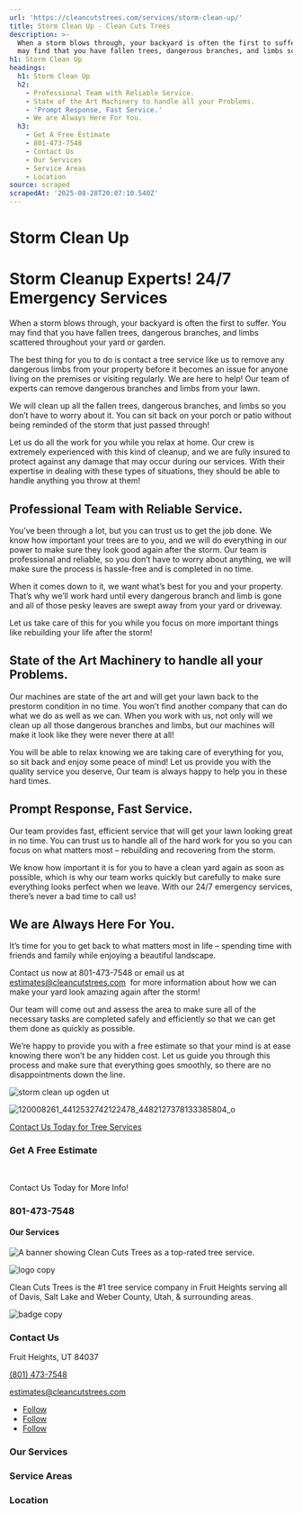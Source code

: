 ```yaml
---
url: 'https://cleancutstrees.com/services/storm-clean-up/'
title: Storm Clean Up - Clean Cuts Trees
description: >-
  When a storm blows through, your backyard is often the first to suffer. You
  may find that you have fallen trees, dangerous branches, and limbs scattered
h1: Storm Clean Up
headings:
  h1: Storm Clean Up
  h2:
    - Professional Team with Reliable Service.
    - State of the Art Machinery to handle all your Problems.
    - 'Prompt Response, Fast Service.'
    - We are Always Here For You.
  h3:
    - Get A Free Estimate
    - 801-473-7548
    - Contact Us
    - Our Services
    - Service Areas
    - Location
source: scraped
scrapedAt: '2025-08-28T20:07:10.540Z'
---
```

# Storm Clean Up

# Storm Cleanup Experts! 24/7 Emergency Services 

When a storm blows through, your backyard is often the first to suffer. You may find that you have fallen trees, dangerous branches, and limbs scattered throughout your yard or garden. 

The best thing for you to do is contact a tree service like us to remove any dangerous limbs from your property before it becomes an issue for anyone living on the premises or visiting regularly. We are here to help! Our team of experts can remove dangerous branches and limbs from your lawn. 

We will clean up all the fallen trees, dangerous branches, and limbs so you don’t have to worry about it. You can sit back on your porch or patio without being reminded of the storm that just passed through! 

Let us do all the work for you while you relax at home. Our crew is extremely experienced with this kind of cleanup, and we are fully insured to protect against any damage that may occur during our services. With their expertise in dealing with these types of situations, they should be able to handle anything you throw at them!

## Professional Team with Reliable Service.

You’ve been through a lot, but you can trust us to get the job done. We know how important your trees are to you, and we will do everything in our power to make sure they look good again after the storm. Our team is professional and reliable, so you don’t have to worry about anything, we will make sure the process is hassle-free and is completed in no time.

When it comes down to it, we want what’s best for you and your property. That’s why we’ll work hard until every dangerous branch and limb is gone and all of those pesky leaves are swept away from your yard or driveway. 

Let us take care of this for you while you focus on more important things like rebuilding your life after the storm!

## State of the Art Machinery to handle all your Problems.

Our machines are state of the art and will get your lawn back to the prestorm condition in no time. You won’t find another company that can do what we do as well as we can. When you work with us, not only will we clean up all those dangerous branches and limbs, but our machines will make it look like they were never there at all! 

You will be able to relax knowing we are taking care of everything for you, so sit back and enjoy some peace of mind! Let us provide you with the quality service you deserve, Our team is always happy to help you in these hard times.

## Prompt Response, Fast Service.  

Our team provides fast, efficient service that will get your lawn looking great in no time. You can trust us to handle all of the hard work for you so you can focus on what matters most – rebuilding and recovering from the storm.

We know how important it is for you to have a clean yard again as soon as possible, which is why our team works quickly but carefully to make sure everything looks perfect when we leave. With our 24/7 emergency services, there’s never a bad time to call us!

## We are Always Here For You.

It’s time for you to get back to what matters most in life – spending time with friends and family while enjoying a beautiful landscape. 

Contact us now at 801-473-7548 or email us at [estimates@cleancutstrees.com](mailto:estimates@cleancutstrees.com)  for more information about how we can make your yard look amazing again after the storm!

Our team will come out and assess the area to make sure all of the necessary tasks are completed safely and efficiently so that we can get them done as quickly as possible. 

We’re happy to provide you with a free estimate so that your mind is at ease knowing there won’t be any hidden cost. Let us guide you through this process and make sure that everything goes smoothly, so there are no disappointments down the line.

![storm clean up ogden ut](./assets/ce7b1b3d28de8121894f693f49d99deacc0fdfd9.jpg "storm clean up ogden ut")

![120008261_4412532742122478_4482127378133385804_o](./assets/b0bc393dd5b9d981968a7efb30672e584d499ed2.jpg "120008261_4412532742122478_4482127378133385804_o")

[Contact Us Today for Tree Services](/contact-us)

### Get A Free Estimate

  [](tel:+18014737548)

Contact Us Today for More Info!

### 801-473-7548

#### Our Services

![A banner showing Clean Cuts Trees as a top-rated tree service.](./assets/6044a2199980b071066c9787705eaf1fd5e11a3e.png)

![logo copy](./assets/90a16e2ce5a7f00fb2e4f2b204af48a34ef55eab.png "logo copy")

Clean Cuts Trees is the #1 tree service company in Fruit Heights serving all of Davis, Salt Lake and Weber County, Utah, & surrounding areas.

![badge copy](./assets/f718afde080bd8d3dd3880e1e259267f39699dcb.png "badge copy")

### Contact Us

Fruit Heights, UT 84037

[(801) 473-7548](tel:+18014737548)

[estimates@cleancutstrees.com](mailto:estimates@cleancutstrees.com)

-   [Follow](https://www.facebook.com/CleanCutsTrees/ "Follow on Facebook")
-   [Follow](https://www.youtube.com/channel/UCSMH2M8_eCp3TM7lxs7HC1w/videos "Follow on Youtube")
-   [Follow](https://www.instagram.com/clean_cuts_trees/ "Follow on Instagram")

### Our Services

### Service Areas

### Location
